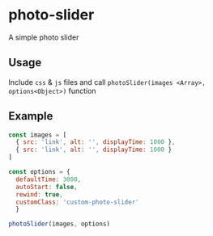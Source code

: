 # photo-slider

A simple photo slider

## Usage

Include `css` & `js` files
and call `photoSlider(images <Array>, options<Object>)` function

## Example

```javascript
const images = [
  { src: 'link', alt: '', displayTime: 1000 },
  { src: 'link', alt: '', displayTime: 1000 }
]

const options = {
  defaultTime: 3000,
  autoStart: false,
  rewind: true,
  customClass: 'custom-photo-slider'
  }

photoSlider(images, options)
```